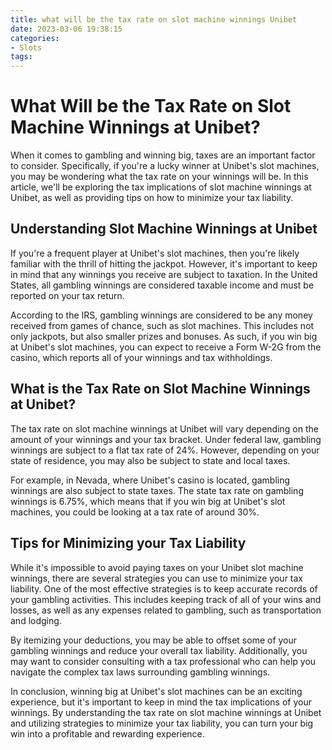 ```yaml
---
title: what will be the tax rate on slot machine winnings Unibet
date: 2023-03-06 19:38:15
categories:
- Slots
tags:
---
```



# What Will be the Tax Rate on Slot Machine Winnings at Unibet?

When it comes to gambling and winning big, taxes are an important factor to consider. Specifically, if you're a lucky winner at Unibet's slot machines, you may be wondering what the tax rate on your winnings will be. In this article, we'll be exploring the tax implications of slot machine winnings at Unibet, as well as providing tips on how to minimize your tax liability.

## Understanding Slot Machine Winnings at Unibet

If you're a frequent player at Unibet's slot machines, then you're likely familiar with the thrill of hitting the jackpot. However, it's important to keep in mind that any winnings you receive are subject to taxation. In the United States, all gambling winnings are considered taxable income and must be reported on your tax return.

According to the IRS, gambling winnings are considered to be any money received from games of chance, such as slot machines. This includes not only jackpots, but also smaller prizes and bonuses. As such, if you win big at Unibet's slot machines, you can expect to receive a Form W-2G from the casino, which reports all of your winnings and tax withholdings.

## What is the Tax Rate on Slot Machine Winnings at Unibet?

The tax rate on slot machine winnings at Unibet will vary depending on the amount of your winnings and your tax bracket. Under federal law, gambling winnings are subject to a flat tax rate of 24%. However, depending on your state of residence, you may also be subject to state and local taxes.

For example, in Nevada, where Unibet's casino is located, gambling winnings are also subject to state taxes. The state tax rate on gambling winnings is 6.75%, which means that if you win big at Unibet's slot machines, you could be looking at a tax rate of around 30%.

## Tips for Minimizing your Tax Liability

While it's impossible to avoid paying taxes on your Unibet slot machine winnings, there are several strategies you can use to minimize your tax liability. One of the most effective strategies is to keep accurate records of your gambling activities. This includes keeping track of all of your wins and losses, as well as any expenses related to gambling, such as transportation and lodging.

By itemizing your deductions, you may be able to offset some of your gambling winnings and reduce your overall tax liability. Additionally, you may want to consider consulting with a tax professional who can help you navigate the complex tax laws surrounding gambling winnings.

In conclusion, winning big at Unibet's slot machines can be an exciting experience, but it's important to keep in mind the tax implications of your winnings. By understanding the tax rate on slot machine winnings at Unibet and utilizing strategies to minimize your tax liability, you can turn your big win into a profitable and rewarding experience.